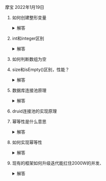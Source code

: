 摩宝  2022年1月19日

1. 如何创建整形变量

   <details>
     <summary>解答</summary>
     <pre><code>
     1.直接编写不需要new
     2.new Integer
     </code></pre>
   </details>

2. int和integer区别

   <details>
     <summary>解答</summary>
     <pre><code>
     1.int 是基本类型，直接存数值 存在于，Integer是一个对象，用一个引用指向这个对象
     2.在初始化的时候 int是0，Integer是null
     扩展内容：自动装箱和自动拆箱，静态常量池
     </code></pre>
   </details>

3. 如何判断数组为空

4. size和isEmpty()区别，性能？

   <details>
     <summary>解答</summary>
     <pre><code>
     public boolean isEmpty() {
           return size == 0;
       }
       public int size() {
           return size;
       }
       1.isEmpty更具有表现力（代码更易于阅读和维护）
       2.isEmpty更快（需要看实现方法，比如是 ConcurrentLinkedQueue 底层直接使用开头是否为空来判断）
       public int size() {
           int count = 0;
           for (Node<E> p = first(); p != null; p = succ(p))
               if (p.item != null)
                   // Collection.size() spec says to max out
                   if (++count == Integer.MAX_VALUE)
                       break;
           return count;
       }
       public boolean isEmpty() {
           return findFirst() == null;
       }
    </code></pre>
   </details>

5. 数据库连接池原理

   <details>
     <summary>解答</summary>
     <pre><code>
   	在应用程序启动时创建足够的数据库连接，由应用程序动态对池中的连接进行申请，使用和释放；
   	有两个比较重要的参数：最小连接数和最大连接数
   	1.如果当前连接数小于最小连接数，则创建新的连接处理请求
   	2.如果连接池中有空闲连接则复用空闲连接；
   	3.如果空闲池中没有连接并且当前连接数大于最大连接数，则创建新的连接处理请求
   	4.如果当前连接数已经大于等于最大连接数，则按照配置中设定的时间（C3P0 的连接池配置是 checkoutTimeout）等待旧的连接可用；
   	5.如果等待超过了这个设定时间则向用户抛出错误。
     </code></pre>
   </details>

6. druid连接池的实现原理

7. 幂等性是什么意思

   <details>
     <summary>解答</summary>
     <pre><code>
   	某个行为重复的执行，最终获取的结果是相同的，不会应为重复的执行对系统造成变化。
     </code></pre>
   </details>

8. 如何实现幂等性

   <details>
     <summary>解答</summary>
     <pre><code>
   	1.在数据库层面添加唯一索引
   	2.乐观锁（添加版本号）
   	3.悲观锁（直接上锁）
   	4.token令牌（每次请求之前获取token，服务器将token存在Redis，然后请求的时候进行token校验）
     </code></pre>
   </details>

9. 现有的框架如何升级迭代能扛住2000W的并发、

   <details>
     <summary>解答</summary>
     <pre><code>
   	1.Tomcat于数据分开部署
   	2.引入本地缓存和分布式缓存
   	3.引入反向代理实现负载均衡
   	4.数据库读写分离
   	5.数据库按业务分库
   	6.把大表拆分成小表
   	7.使用LVS或F5来使多个Nginx负载均衡
   	8.通过DNS轮询实现机房间的负载均衡
   	9.引入NoSQL数据库和搜索引擎等技术
   	10.大应用拆分为小应用
   	11.复用的功能抽离成微服务
   	12.引入企业服务总线ESB屏蔽服务接口的访问差异
   	13.引入容器化技术实现运行环境隔离与动态服务管理
   	14.以云平台承载系统
     </code></pre>
   </details>



